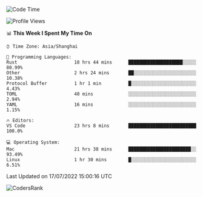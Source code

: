 <!--START_SECTION:waka-->
![Code Time](http://img.shields.io/badge/Code%20Time-1%2C506%20hrs%204%20mins-blue)

![Profile Views](http://img.shields.io/badge/Profile%20Views-17-blue)

📊 **This Week I Spent My Time On** 

```text
⌚︎ Time Zone: Asia/Shanghai

💬 Programming Languages: 
Rust                     18 hrs 44 mins      ████████████████████░░░░░   80.99% 
Other                    2 hrs 24 mins       ██░░░░░░░░░░░░░░░░░░░░░░░   10.38% 
Protocol Buffer          1 hr 1 min          █░░░░░░░░░░░░░░░░░░░░░░░░   4.43% 
TOML                     40 mins             ░░░░░░░░░░░░░░░░░░░░░░░░░   2.94% 
YAML                     16 mins             ░░░░░░░░░░░░░░░░░░░░░░░░░   1.15%

🔥 Editors: 
VS Code                  23 hrs 8 mins       █████████████████████████   100.0%

💻 Operating System: 
Mac                      21 hrs 38 mins      ███████████████████████░░   93.49% 
Linux                    1 hr 30 mins        █░░░░░░░░░░░░░░░░░░░░░░░░   6.51%

```


 Last Updated on 17/07/2022 15:00:16 UTC
<!--END_SECTION:waka-->

![CodersRank](https://cr-skills-chart-widget.azurewebsites.net/api/api?username=BugenZhao&padding=16&tooltip=true&branding=false&sort-by-score=true&skills=Rust%2C%20Swift%2C%20C%2C%20TypeScript%2C%20Java%2C%20Go%2C%20Dart%2C%20C%2B%2B%2C%20Python%2C%20Assembly%2C%20Shell%2C%20Kotlin)
